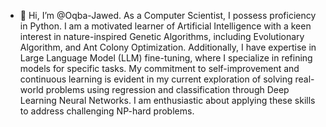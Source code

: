 - 👋 Hi, I’m @Oqba-Jawed.
As a Computer Scientist, I possess proficiency in Python. I am a motivated learner of Artificial Intelligence with
a keen interest in nature-inspired Genetic Algorithms, including Evolutionary Algorithm, and Ant Colony Optimization.
Additionally, I have expertise in Large Language Model (LLM) fine-tuning, where I specialize in refining models for specific
tasks. My commitment to self-improvement and continuous learning is evident in my current exploration of solving real-world problems using regression and classification through Deep Learning Neural Networks. I am enthusiastic about
applying these skills to address challenging NP-hard problems.
